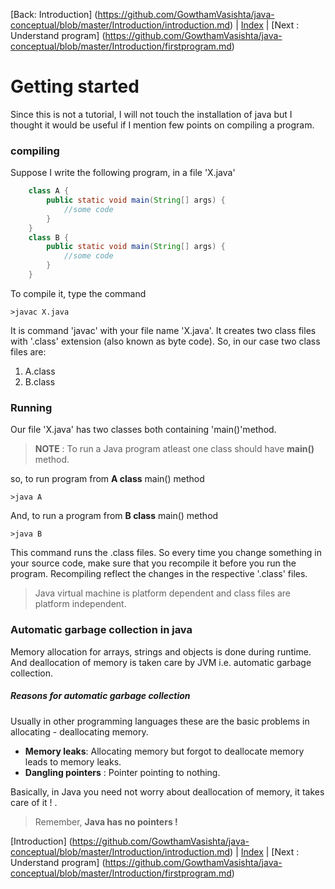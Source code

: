 [Back: Introduction] (https://github.com/GowthamVasishta/java-conceptual/blob/master/Introduction/introduction.md) | [Index](https://github.com/GowthamVasishta/java-conceptual/tree/master/Introduction) | [Next : Understand program] (https://github.com/GowthamVasishta/java-conceptual/blob/master/Introduction/firstprogram.md)
# Getting started
Since this is not a tutorial, I will not touch the installation of java but I thought it would be useful if I mention few points on compiling a program.

### compiling
Suppose I write the following program, in a file 'X.java'

```java
    class A {
	    public static void main(String[] args) {
		    //some code
		}
	}
	class B {
		public static void main(String[] args) {
			//some code
		}
	}
```

To compile it, type the command 

    >javac X.java
It is command 'javac' with your file name 'X.java'. It creates two class files with '.class' extension (also known as byte code). So, in our case two class files are:

 1. A.class
 2. B.class

### Running 
Our file 'X.java' has two classes both containing 'main()'method.
> **NOTE** : To run a Java program atleast one class should have **main()** method.

so, to run program from **A class** main() method

    >java A
And, to run a program from **B class** main() method

    >java B
This command runs the .class files. So every time you change something in your source code, make sure that you recompile it before you run the program. Recompiling reflect the changes in the respective '.class' files.


> Java virtual machine is platform dependent and class files are platform independent.

### Automatic garbage collection in java
Memory allocation for arrays, strings and objects is done during runtime. And deallocation of memory is taken care by JVM i.e. automatic garbage collection.

##### Reasons for automatic garbage collection
Usually in other programming languages these are the basic problems in allocating - deallocating memory.
- **Memory leaks**: Allocating memory but forgot to deallocate memory leads to memory leaks.
- **Dangling pointers** :  Pointer pointing to nothing.

Basically, in Java you need not worry about deallocation of memory, it takes care of it ! . 

> Remember, **Java has no pointers !**


 
[Introduction] (https://github.com/GowthamVasishta/java-conceptual/blob/master/Introduction/introduction.md) | [Index](https://github.com/GowthamVasishta/java-conceptual/tree/master/Introduction) | [Next : Understand program] (https://github.com/GowthamVasishta/java-conceptual/blob/master/Introduction/firstprogram.md)